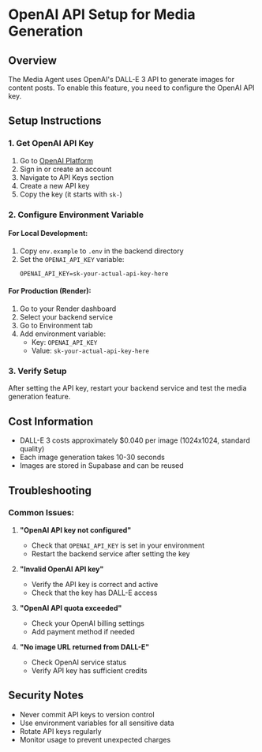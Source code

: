 # OpenAI API Setup for Media Generation

## Overview
The Media Agent uses OpenAI's DALL-E 3 API to generate images for content posts. To enable this feature, you need to configure the OpenAI API key.

## Setup Instructions

### 1. Get OpenAI API Key
1. Go to [OpenAI Platform](https://platform.openai.com/)
2. Sign in or create an account
3. Navigate to API Keys section
4. Create a new API key
5. Copy the key (it starts with `sk-`)

### 2. Configure Environment Variable

#### For Local Development:
1. Copy `env.example` to `.env` in the backend directory
2. Set the `OPENAI_API_KEY` variable:
   ```
   OPENAI_API_KEY=sk-your-actual-api-key-here
   ```

#### For Production (Render):
1. Go to your Render dashboard
2. Select your backend service
3. Go to Environment tab
4. Add environment variable:
   - Key: `OPENAI_API_KEY`
   - Value: `sk-your-actual-api-key-here`

### 3. Verify Setup
After setting the API key, restart your backend service and test the media generation feature.

## Cost Information
- DALL-E 3 costs approximately $0.040 per image (1024x1024, standard quality)
- Each image generation takes 10-30 seconds
- Images are stored in Supabase and can be reused

## Troubleshooting

### Common Issues:
1. **"OpenAI API key not configured"**
   - Check that `OPENAI_API_KEY` is set in your environment
   - Restart the backend service after setting the key

2. **"Invalid OpenAI API key"**
   - Verify the API key is correct and active
   - Check that the key has DALL-E access

3. **"OpenAI API quota exceeded"**
   - Check your OpenAI billing settings
   - Add payment method if needed

4. **"No image URL returned from DALL-E"**
   - Check OpenAI service status
   - Verify API key has sufficient credits

## Security Notes
- Never commit API keys to version control
- Use environment variables for all sensitive data
- Rotate API keys regularly
- Monitor usage to prevent unexpected charges
